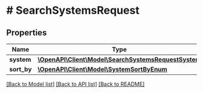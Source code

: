 # # SearchSystemsRequest

## Properties

Name | Type | Description | Notes
------------ | ------------- | ------------- | -------------
**system** | [**\OpenAPI\Client\Model\SearchSystemsRequestSystem**](SearchSystemsRequestSystem.md) |  |
**sort_by** | [**\OpenAPI\Client\Model\SystemSortByEnum**](SystemSortByEnum.md) |  | [optional]

[[Back to Model list]](../../README.md#models) [[Back to API list]](../../README.md#endpoints) [[Back to README]](../../README.md)
